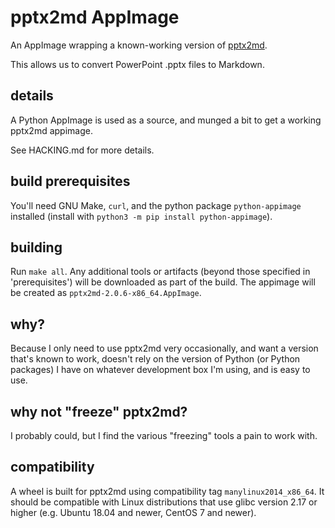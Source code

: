 
# pptx2md AppImage

An AppImage wrapping a known-working version of [pptx2md](https://github.com/ssine/pptx2md).

This allows us to convert PowerPoint .pptx files to Markdown.

## details

A Python AppImage is used as a source, and munged a bit to get a working pptx2md appimage.

See HACKING.md for more details.

## build prerequisites

You'll need GNU Make, `curl`, and the python package `python-appimage` installed
(install with `python3 -m pip install python-appimage`).

## building

Run `make all`. Any additional tools or artifacts (beyond those specified in
'prerequisites') will be downloaded as part of the build. The appimage will
be created as `pptx2md-2.0.6-x86_64.AppImage`.

## why?

Because I only need to use pptx2md very occasionally, and want a version that's known to work, doesn't
rely on the version of Python (or Python packages) I have on whatever development box I'm using, and is
easy to use.

## why not "freeze" pptx2md?

I probably could, but I find the various "freezing" tools a pain to work with. 

## compatibility

A wheel is built for pptx2md using compatibility tag `manylinux2014_x86_64`.
It should be compatible with Linux distributions that use glibc version 2.17 or higher
(e.g. Ubuntu 18.04 and newer, CentOS 7 and newer).

